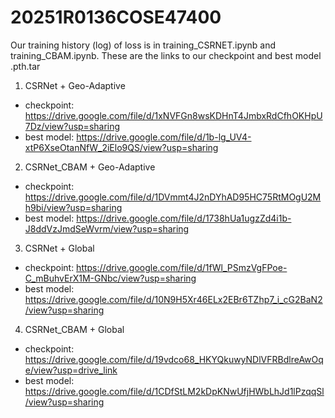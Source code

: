 # 20251R0136COSE47400

Our training history (log) of loss is in training_CSRNET.ipynb and training_CBAM.ipynb.
These are the links to our checkpoint and best model .pth.tar
1. CSRNet + Geo-Adaptive
  - checkpoint: https://drive.google.com/file/d/1xNVFGn8wsKDHnT4JmbxRdCfhOKHpU7Dz/view?usp=sharing
  - best model: https://drive.google.com/file/d/1b-lg_UV4-xtP6XseOtanNfW_2iElo9QS/view?usp=sharing
2. CSRNet_CBAM + Geo-Adaptive
  - checkpoint: https://drive.google.com/file/d/1DVmmt4J2nDYhAD95HC75RtMOgU2Mh9bi/view?usp=sharing
  - best model: https://drive.google.com/file/d/1738hUa1ugzZd4i1b-J8ddVzJmdSeWvrm/view?usp=sharing
3. CSRNet + Global
  - checkpoint: https://drive.google.com/file/d/1fWl_PSmzVgFPoe-C_mBuhvErX1M-GNbc/view?usp=sharing
  - best model: https://drive.google.com/file/d/10N9H5Xr46ELx2EBr6TZhp7_i_cG2BaN2/view?usp=sharing
4. CSRNet_CBAM + Global
  - checkpoint: https://drive.google.com/file/d/19vdco68_HKYQkuwyNDlVFRBdlreAwOqe/view?usp=drive_link
  - best model: https://drive.google.com/file/d/1CDfStLM2kDpKNwUfjHWbLhJd1lPzqqSl/view?usp=sharing
